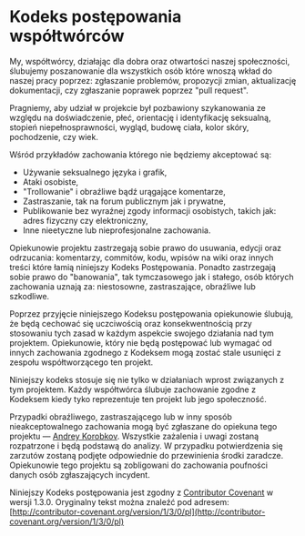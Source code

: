# Kodeks postępowania współtwórców

My, współtwórcy, działając dla dobra oraz otwartości naszej społeczności, ślubujemy poszanowanie dla wszystkich osób które wnoszą wkład do naszej pracy poprzez: zgłaszanie problemów, propozycji zmian, aktualizację dokumentacji, czy zgłaszanie poprawek poprzez "pull request".

Pragniemy, aby udział w projekcie był pozbawiony szykanowania ze względu na doświadczenie, płeć, orientację i identyfikację seksualną, stopień niepełnosprawności, wygląd, budowę ciała, kolor skóry, pochodzenie, czy wiek.

Wśród przykładów zachowania którego nie będziemy akceptować są:

  * Używanie seksualnego języka i grafik,
  * Ataki osobiste,
  * "Trollowanie" i obraźliwe bądź urągające komentarze,
  * Zastraszanie, tak na forum publicznym jak i prywatne,
  * Publikowanie bez wyraźnej zgody informacji osobistych, takich jak: adres fizyczny czy elektroniczny,
  * Inne nieetyczne lub nieprofesjonalne zachowania.

Opiekunowie projektu zastrzegają sobie prawo do usuwania, edycji oraz odrzucania: komentarzy, commitów, kodu, wpisów na wiki oraz innych treści które łamią niniejszy Kodeks Postępowania. Ponadto zastrzegają sobie prawo do "banowania", tak tymczasowego jak i stałego, osób których zachowania uznają za: niestosowne, zastraszające, obraźliwe lub szkodliwe.

Poprzez przyjęcie niniejszego Kodeksu postępowania opiekunowie ślubują, że będą cechować się uczciwością oraz konsekwentnością przy stosowaniu tych zasad w każdym aspekcie swojego działania nad tym projektem. Opiekunowie, który nie będą postępować lub wymagać od innych zachowania zgodnego z Kodeksem mogą zostać stale usunięci z zespołu współtworzącego ten projekt.

Niniejszy kodeks stosuje się nie tylko w działaniach wprost związanych z tym projektem. Każdy współtwórca ślubuje zachowanie zgodne z Kodeksem kiedy tyko reprezentuje ten projekt lub jego społeczność.

Przypadki obraźliwego, zastraszającego lub w inny sposób nieakceptowalnego zachowania mogą być zgłaszane do opiekuna tego projektu — [Andrey Korobkov][email]. Wszystkie zażalenia i uwagi zostaną rozpatrzone i będą podstawą do analizy. W przypadku potwierdzenia się zarzutów zostaną podjęte odpowiednie do przewinienia środki zaradcze. Opiekunowie tego projektu są zobligowani do zachowania poufności danych osób zgłaszających incydent.

Niniejszy Kodeks postępowania jest zgodny z [Contributor Covenant](http://contributor-covenant.org) w wersji 1.3.0. Oryginalny tekst można znaleźć pod adresem: [http://contributor-covenant.org/version/1/3/0/pl](http://contributor-covenant.org/version/1/3/0/pl)

[email]: mailto:korobkov@fryxell.info
